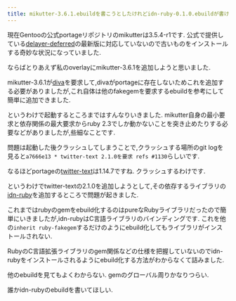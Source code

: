```yaml
---
title: mikutter-3.6.1.ebuildを書こうとしたけれどidn-ruby-0.1.0.ebuildが書けないので正常に動作するものが書けなかった
---
```


現在Gentooの公式portageリポジトリのmikutterは3.5.4-r1です.
公式で提供している[delayer-deferred](https://rubygems.org/gems/delayer-deferred/)の最新版に対応していないので古いものをインストールする奇妙な状況になっていました.

ならばとりあえず私のoverlayにmikutter-3.6.1を追加しようと思いました.

mikutter-3.6.1が[diva](https://rubygems.org/gems/diva)を要求して,divaがportageに存在しないためこれを追加する必要がありましたが,これ自体は他のfakegemを要求するebuildを参考にして簡単に追加できました.

というわけで起動するところまではすんなりいきました.
mikutter自身の最小要求と依存関係の最大要求からruby 2.3でしか動かないことを突き止めたりする必要などがありましたが,些細なことです.

問題は起動した後クラッシュしてしまうことで,クラッシュする場所のgit logを見ると`a7666e13 * twitter-text 2.1.0を要求 refs #1130`らしいです.

なるほどportageの[twitter-text](https://rubygems.org/gems/twitter-text/)は1.14.7ですね.
クラッシュするわけです.

というわけでtwitter-textの2.1.0を追加しようとして,その依存するライブラリの[idn-ruby](https://rubygems.org/gems/idn-ruby)を追加するところで問題が起きました.

これまではrubyのgemをebuild化するのはpureなRubyライブラリだったので簡単にいきましたが,idn-rubyはC言語ライブラリのバインディングです.
これを他の`inherit ruby-fakegem`するだけのようにebuild化してもライブラリがインストールされない.

RubyのC言語拡張ライブラリのgem関係などの仕様を把握していないのでidn-rubyをインストールされるようにebuild化する方法がわからなくて詰みました.

他のebuildを見てもよくわからない.
gemのグローバル周りかなりつらい.

誰かidn-rubyのebuildを書いてほしい.

